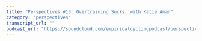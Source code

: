 ```yaml
---
title: "Perspectives #13: Overtraining Sucks, with Katie Aman"
category: "perspectives"
transcript_url: ""
podcast_url: "https://soundcloud.com/empiricalcyclingpodcast/perspectives-13-overtraining-sucks-with-katie-aman"
---
```

